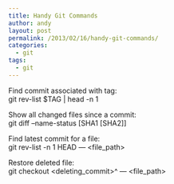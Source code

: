 ```yaml
---
title: Handy Git Commands
author: andy
layout: post
permalink: /2013/02/16/handy-git-commands/
categories:
  - git
tags:
  - git
---
```

Find commit associated with tag:  
git rev-list $TAG | head -n 1

Show all changed files since a commit:  
git diff &#8211;name-status [SHA1 [SHA2]]

Find latest commit for a file:  
git rev-list -n 1 HEAD &#8212; <file_path>

Restore deleted file:  
git checkout <deleting\_commit>^ &#8212; <file\_path>